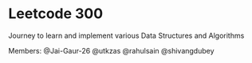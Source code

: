 # Leetcode 300

Journey to learn and implement various Data Structures and Algorithms

Members: @Jai-Gaur-26 @utkzas @rahulsain @shivangdubey
